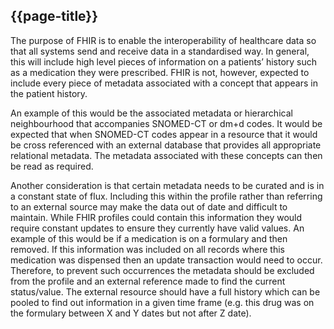 ## {{page-title}}

The purpose of FHIR is to enable the interoperability of healthcare data so that all systems send and receive data in a standardised way.  In general, this will include high level pieces of information on a patients’ history such as a medication they were prescribed. FHIR is not, however, expected to include every piece of metadata associated with a concept that appears in the patient history.

An example of this would be the associated metadata or hierarchical neighbourhood that accompanies SNOMED-CT or dm+d codes.  It would be expected that when SNOMED-CT codes appear in a resource that it would be cross referenced with an external database that provides all appropriate relational metadata.  The metadata associated with these concepts can then be read as required.

Another consideration is that certain metadata needs to be curated and is in a constant state of flux. Including this within the profile rather than referring to an external source may make the data out of date and difficult to maintain. While FHIR profiles could contain this information they would require constant updates to ensure they currently have valid values. An example of this would be if a medication is on a formulary and then removed. If this information was included on all records where this medication was dispensed then an update transaction would need to occur. Therefore, to prevent such occurrences the metadata should be excluded from the profile and an external reference made to find the current status/value. The external resource should have a full history which can be pooled to find out information in a given time frame (e.g. this drug was on the formulary between X and Y dates but not after Z date).
